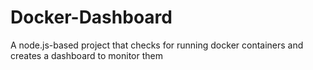 # Docker-Dashboard
A node.js-based project that checks for running docker containers and creates a dashboard to monitor them
